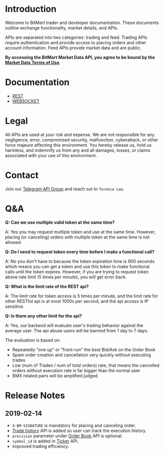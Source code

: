 # Introduction

Welcome to BitMart trader and developer documentation. These documents outline exchange functionality, market details, and APIs.

APIs are separated into two categories: trading and feed. Trading APIs require authentication and provide access to placing orders and other account information. Feed APIs provide market data and are public.

**By accessing the BitMart Market Data API, you agree to be bound by the** [**Market Data Terms of Use**](https://support.bitmart.com/hc/en-us/articles/115004890354-Terms-of-Use).



# Documentation

* [REST](REST.md)
* [WEBSOCKET](WEBSOCKET.md)


# Legal

All APIs are used at your risk and expense. We are not responsible for any negligence, error, compromised security, malfunction, cyberattack, or other force majeure affecting this environment. You hereby release us, hold us harmless, and indemnify us from any and all damages, losses, or claims associated with your use of this environment.

# Contact

Join our [Telegram API Group](https://t.me/bitmart_api) and reach out to `Terence Lee`.

# Q&A

**Q: Can we use multiple valid token at the same time?**

A: Yes you may request multiple token and use at the same time. However, placing (or canceling) orders with multiple token at the same time is not allowed.

**Q: Do I need to request token every time before I make a functional call?**

A: No you don't have to because the token expiration time is 900 seconds which means you can get a token and use this token to make functional calls until the token expires. However, if you are trying to request token above rate limit (5 times per minute), you will get error back.

**Q: What is the limit rate of the REST api?**

A: The limit rate for token access is 5 times per minute, and the limit rate for other RESTful api is at most 1000s per second, and the api access is IP sensitive.

**Q: Is there any other limit for the api?**

A: Yes, our backend will evaluate user's trading behavior against the average user. The api abuse users will be banned from 1 day to 7 days.

The evaluation is based on:

- Repeatedly "one up" or "front-run" the best Bid/Ask on the Order Book
- Spam order creation and cancellation very quickly without executing trades
- Low (num of Trades / num of total orders) rate, that means the cancelled orders without execution rate is far bigger than the normal user
- BMX related pairs will be amplified judged

# Release Notes

## 2019-02-14

* ```X-BM-SIGNATURE``` is mandatory for placing and canceling order.
* [Trade history](rest/authenticated/trade_history.md) API is added so user can track the execution history.
* ```precision``` parameter under [Order Book](rest/public/order_book.md) API is optional.
* ```symbol_id``` is added in [Ticker](rest/public/ticker.md) API.
* Improved trading efficiency.